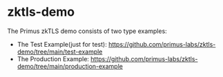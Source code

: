 # zktls-demo
The Primus zkTLS demo consists of two type examples: 
* The Test Example(just for test): https://github.com/primus-labs/zktls-demo/tree/main/test-example
* The Production Example: https://github.com/primus-labs/zktls-demo/tree/main/production-example




